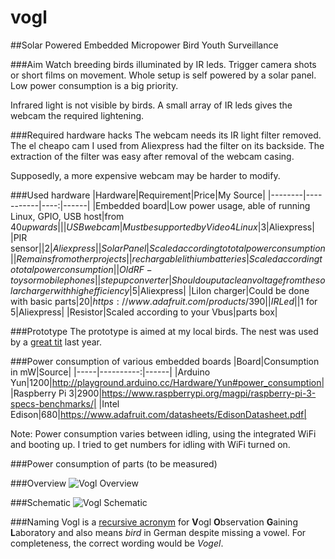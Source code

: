 # vogl
##Solar Powered Embedded Micropower Bird Youth Surveillance

###Aim 
Watch breeding birds illuminated by IR leds. Trigger camera shots or short films on movement. Whole setup is
self powered by a solar panel. Low power consumption is a big priority.

Infrared light is not visible by birds. A small array of IR leds gives the webcam the required lightening.

###Required hardware hacks
The webcam needs its IR light filter removed. The el cheapo cam I used from Aliexpress had the filter on its backside. The
extraction of the filter was easy after removal of the webcam casing.

Supposedly, a more expensive webcam may be harder to modify.

###Used hardware
|Hardware|Requirement|Price|My Source|
|--------|-----------|----:|------|
|Embedded board|Low power usage, able of running Linux, GPIO, USB host|from $40 upwards||
|USB webcam|Must be supported by Video4Linux|$3|Aliexpress|
|PIR sensor||$2|Aliexpress|
|Solar Panel|Scaled according to total power consumption||Remains from other projects|
|rechargable lithium batteries|Scaled according to total power consumption||Old RF-toys or mobile phones|
|step up converter|Should ouput a clean voltage from the solar charger with high efficiency|$5|Aliexpress|
|LiIon charger|Could be done with basic parts|$20|https://www.adafruit.com/products/390|
|IR Led||$1 for 5|Aliexpress|
|Resistor|Scaled according to your Vbus|parts box|

###Prototype
The prototype is aimed at my local birds. The nest was used by a [great tit](https://en.wikipedia.org/wiki/Great_tit) last year.

###Power consumption of various embedded boards
|Board|Consumption in mW|Source|
|-----|----------:|------|
|Arduino Yun|1200|http://playground.arduino.cc/Hardware/Yun#power_consumption|
|Raspberry Pi 3|2900|https://www.raspberrypi.org/magpi/raspberry-pi-3-specs-benchmarks/|
|Intel Edison|680|https://www.adafruit.com/datasheets/EdisonDatasheet.pdf|

Note: Power consumption varies between idling, using the integrated WiFi and booting up. I tried to get 
numbers for idling with WiFi turned on.

###Power consumption of parts
(to be measured)

###Overview
![Vogl Overview](https://github.com/barde/vogl/raw/master/overview.png)

###Schematic
![Vogl Schematic](https://github.com/barde/vogl/raw/master/schematic.png)

###Naming
Vogl is a [recursive acronym](https://en.wikipedia.org/wiki/Recursive_acronym) for
**V**ogl
**O**bservation
**G**aining
**L**aboratory
and also means *bird* in German despite missing a vowel. For completeness, the correct wording
would be *Vogel*.
